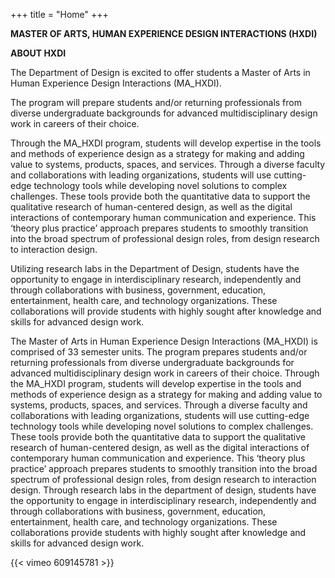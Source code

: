 +++
title = "Home"
+++

**MASTER OF ARTS, HUMAN EXPERIENCE DESIGN INTERACTIONS (HXDI)**

**ABOUT HXDI**

The Department of Design is excited to offer students a Master of Arts in Human Experience Design Interactions (MA_HXDI).

The program will prepare students and/or returning professionals from diverse undergraduate backgrounds for advanced multidisciplinary design work in careers of their choice.

Through the MA_HXDI program, students will develop expertise in the tools and methods of experience design as a strategy for making and adding value to systems, products, spaces, and services. Through a diverse faculty and collaborations with leading organizations, students will use cutting-edge technology tools while developing novel solutions to complex challenges. These tools provide both the quantitative data to support the qualitative research of human-centered design, as well as the digital interactions of contemporary human communication and experience. This ‘theory plus practice’ approach prepares students to smoothly transition into the broad spectrum of professional design roles, from design research to interaction design.

Utilizing research labs in the Department of Design, students have the opportunity to engage in interdisciplinary research, independently and through collaborations with business, government, education, entertainment, health care, and technology organizations. These collaborations will provide students with highly sought after knowledge and skills for advanced design work.


The Master of Arts in Human Experience Design Interactions (MA_HXDI) is comprised of 33 semester units. The program prepares students and/or returning professionals from diverse undergraduate backgrounds for advanced multidisciplinary design work in careers of their choice. Through the MA_HXDI program, students will develop expertise in the tools and methods of experience design as a strategy for making and adding value to systems, products, spaces, and services. Through a diverse faculty and collaborations with leading organizations, students will use cutting-edge technology tools while developing novel solutions to complex challenges. These tools provide both the quantitative data to support the qualitative research of human-centered design, as well as the digital interactions of contemporary human communication and experience. This ‘theory plus practice’ approach prepares students to smoothly transition into the broad spectrum of professional design roles, from design research to interaction design. Through research labs in the department of design, students have the opportunity to engage in interdisciplinary research, independently and through collaborations with business, government, education, entertainment, health care, and technology organizations. These collaborations provide students with highly sought after knowledge and skills for advanced design work.


{{< vimeo 609145781 >}}

 
